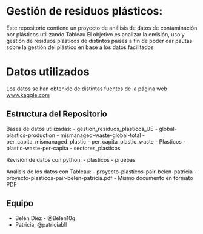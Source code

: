 # Gestión de residuos plásticos:
Este repositorio contiene un proyecto de análisis de datos de contaminación por plásticos utilizando Tableau
El objetivo es analizar la emisión, uso y gestión de residuos plásticos de distintos países a fin de poder dar pautas sobre la gestión del plástico en base a los datos facilitados

# Datos utilizados
Los datos se han obtenido de distintas fuentes de la página web www.kaggle.com
 

## Estructura del Repositorio
Bases de datos utilizadas:
    - gestion_residuos_plasticos_UE
    - global-plastics-production
    - mismanaged-waste-global-total
    - per_capita_mismanaged_plastic
    - per_capita_plastic_waste
    - Plasticos
    - plastic-waste-per-capita
    - sectores_plasticos

Revisión de datos con python:
    - plasticos
    - pruebas

Análisis de los datos con Tableau:
    - proyecto-plasticos-pair-belen-patricia
    - proyecto-plasticos-pair-belen-patricia.pdf - Mismo documento en formato PDF

## Equipo
- Belén Díez - @Belen10g
- Patricia, @patriciabll
